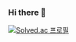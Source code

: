 ### Hi there 👋

[![Solved.ac
프로필](http://mazassumnida.wtf/api/generate_badge?boj=quddjs3450)](https://solved.ac/quddjs3450)



<!--
**dev-pbe/dev-pbe** is a ✨ _special_ ✨ repository because its `README.md` (this file) appears on your GitHub profile.

Here are some ideas to get you started:

- 🔭 I’m currently working on ...
- 🌱 I’m currently learning ...
- 👯 I’m looking to collaborate on ...
- 🤔 I’m looking for help with ...
- 💬 Ask me about ...
- 📫 How to reach me: ...
- 😄 Pronouns: ...
- ⚡ Fun fact: ...
-->
